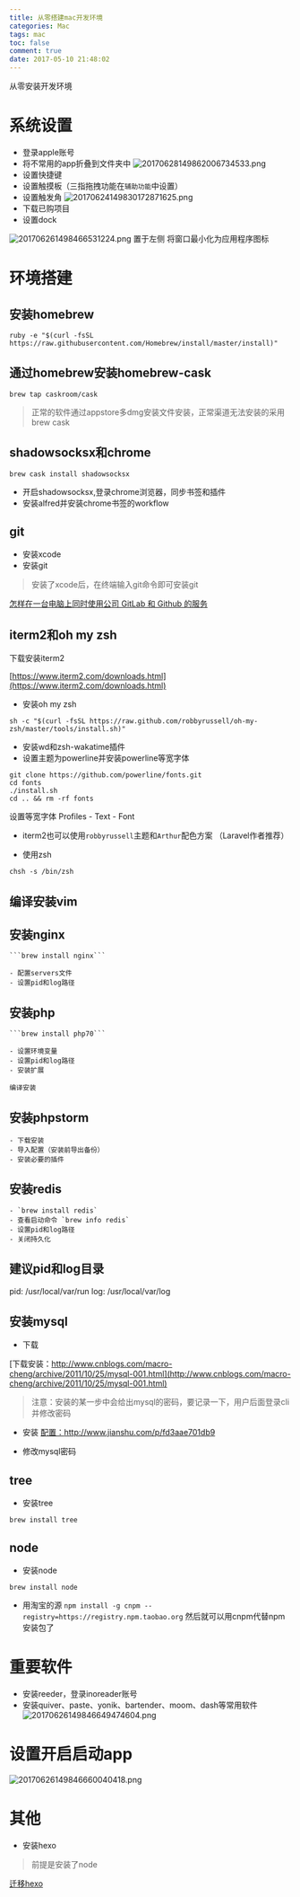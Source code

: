 ```yaml
---
title: 从零搭建mac开发环境
categories: Mac
tags: mac
toc: false
comment: true
date: 2017-05-10 21:48:02
---
```




从零安装开发环境


<!--more-->

# 系统设置
- 登录apple账号
- 将不常用的app折叠到文件夹中
![20170628149862006734533.png](http://o9xbyqajf.bkt.clouddn.com/20170628149862006734533.png)
-  设置快捷键
- 设置触摸板（三指拖拽功能在`辅助功能`中设置）
- 设置触发角
![20170624149830172871625.png](http://o9xbyqajf.bkt.clouddn.com/20170624149830172871625.png)
- 下载已购项目
- 设置dock

![201706261498466531224.png](http://o9xbyqajf.bkt.clouddn.com/201706261498466531224.png)
置于左侧
将窗口最小化为应用程序图标

# 环境搭建
## 安装homebrew

```
ruby -e "$(curl -fsSL https://raw.githubusercontent.com/Homebrew/install/master/install)"
```
## 通过homebrew安装homebrew-cask

```
brew tap caskroom/cask
```
> 正常的软件通过appstore多dmg安装文件安装，正常渠道无法安装的采用brew cask

## shadowsocksx和chrome

```
brew cask install shadowsocksx
```

- 开启shadowsocksx,登录chrome浏览器，同步书签和插件
- 安装alfred并安装chrome书签的workflow

## git
- 安装xcode
- 安装git
> 安装了xcode后，在终端输入git命令即可安装git

[怎样在一台电脑上同时使用公司 GitLab 和 Github 的服务](https://github.com/xirong/my-git/blob/master/use-gitlab-github-together.md)


## iterm2和oh my zsh

 下载安装iterm2

[https://www.iterm2.com/downloads.html](https://www.iterm2.com/downloads.html)


- 安装oh my zsh

```
sh -c "$(curl -fsSL https://raw.github.com/robbyrussell/oh-my-zsh/master/tools/install.sh)"
```

- 安装wd和zsh-wakatime插件
- 设置主题为powerline并安装powerline等宽字体

```
git clone https://github.com/powerline/fonts.git
cd fonts
./install.sh
cd .. && rm -rf fonts
```

设置等宽字体
Profiles - Text - Font

- iterm2也可以使用`robbyrussell`主题和`Arthur`配色方案
（Laravel作者推荐）

- 使用zsh

```
chsh -s /bin/zsh
```

## 编译安装vim

## 安装nginx

	```brew install nginx```
	
	- 配置servers文件
	- 设置pid和log路径

## 安装php

	```brew install php70```
	
	- 设置环境变量
	- 设置pid和log路径
	- 安装扩展

	编译安装
	
## 安装phpstorm
	- 下载安装
	- 导入配置（安装前导出备份） 
	- 安装必要的插件

## 安装redis

	- `brew install redis`
	- 查看启动命令 `brew info redis`
	- 设置pid和log路径
	- 关闭持久化

## 建议pid和log目录

pid: /usr/local/var/run
log: /usr/local/var/log


## 安装mysql
- 下载

[下载安装：http://www.cnblogs.com/macro-cheng/archive/2011/10/25/mysql-001.html](http://www.cnblogs.com/macro-cheng/archive/2011/10/25/mysql-001.html)

> 注意：安装的某一步中会给出mysql的密码，要记录一下，用户后面登录cli并修改密码

- 安装
[配置：http://www.jianshu.com/p/fd3aae701db9
](http://www.jianshu.com/p/fd3aae701db9
)

- 修改mysql密码

## tree
- 安装tree

`brew install tree`

## node
- 安装node

`brew install node`

- 用淘宝的源
`npm install -g cnpm --registry=https://registry.npm.taobao.org`
然后就可以用cnpm代替npm安装包了


# 重要软件
- 安装reeder，登录inoreader账号
- 安装quiver、paste、yonik、bartender、moom、dash等常用软件
![20170626149846649474604.png](http://o9xbyqajf.bkt.clouddn.com/20170626149846649474604.png)


# 设置开启启动app
![20170626149846660040418.png](http://o9xbyqajf.bkt.clouddn.com/20170626149846660040418.png)


# 其他
- 安装hexo
> 前提是安装了node

[迁移hexo](https://www.zhihu.com/question/21193762)



